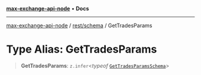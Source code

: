 [**max-exchange-api-node**](../../../README.md) • **Docs**

***

[max-exchange-api-node](../../../modules.md) / [rest/schema](../README.md) / GetTradesParams

# Type Alias: GetTradesParams

> **GetTradesParams**: `z.infer`\<*typeof* [`GetTradesParamsSchema`](../variables/GetTradesParamsSchema.md)\>
